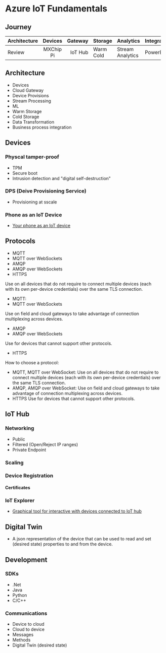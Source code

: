 # Azure IoT Fundamentals

## Journey

Architecture | Devices | Gateway | Storage | Analytics | Integration
:----- | :----: | -----: | -----  | ------ | ------ 
Review   | MXChip<br/>Pi | IoT Hub  | Warm<br/>Cold | Stream Analytics | PowerBI



## Architecture

- Devices
- Cloud Gateway
- Device Provisions
- Stream Processing
- ML
- Warm Storage
- Cold Storage
- Data Transformation
- Business process integration

## Devices

### Physcal tamper-proof
- TPM
- Secure boot
- Intrusion detection and "digital self-destruction"

### DPS (Deive Provisioning Service)
- Provisioning at sscale

### Phone as an IoT Device

- [Your phone as an IoT device](https://docs.microsoft.com/en-us/azure/iot-fundamentals/iot-phone-app-how-to)

## Protocols

- MQTT
- MQTT over WebSockets
- AMQP
- AMQP over WebSockets
- HTTPS

Use on all devices that do not require to connect multiple devices (each with its own per-device credentials) over the same TLS connection.
- MQTT: 
- MQTT over WebSockets

Use on field and cloud gateways to take advantage of connection multiplexing across devices.
- AMQP
- AMQP over WebSockets

Use for devices that cannot support other protocols.
- HTTPS

How to choose a protocol:

- MQTT, MQTT over WebSocket:	Use on all devices that do not require to connect multiple devices (each with its own per-device credentials) over the same TLS connection.
- AMQP, AMQP over WebSocket:	Use on field and cloud gateways to take advantage of connection multiplexing across devices.
- HTTPS	Use for devices that cannot support other protocols.

## IoT Hub

### Networking

- Public
- Filtered (Open/Reject IP ranges)
- Private Endpoint

### Scaling
### Device Registration
#### Certificates
### IoT Explorer

- [Graphical tool for interactive with devices connected to IoT hub](https://docs.microsoft.com/en-us/azure/iot-fundamentals/howto-use-iot-explorer)

## Digital Twin

- A json representation of the device that can be used to read and set (desired state) properties to and from the device.


## Development

### SDKs

- .Net
- Java
- Python
- C/C++

### Communications

- Device to cloud
- Cloud to device
- Messages
- Methods
- Digital Twin (desired state)
